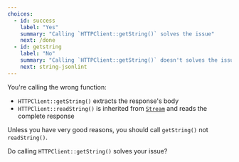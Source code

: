 ```yaml
---
choices:
  - id: success
    label: "Yes"
    summary: "Calling `HTTPClient::getString()` solves the issue"
    next: /done
  - id: getstring
    label: "No"
    summary: "Calling `HTTPClient::getString()` doesn't solves the issue"
    next: string-jsonlint
---
```


You're calling the wrong function:

* `HTTPClient::getString()` extracts the response's body
* `HTTPClient::readString()` is inherited from [`Stream`](https://www.arduino.cc/reference/en/language/functions/communication/stream/) and reads the complete response

Unless you have very good reasons, you should call `getString()` not `readString()`.

Do calling `HTTPClient::getString()` solves your issue?